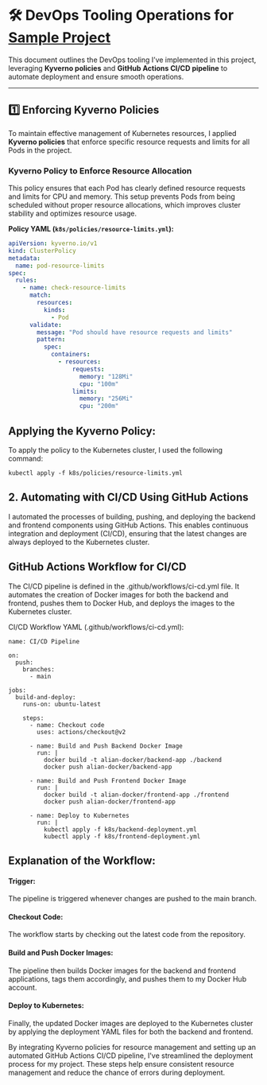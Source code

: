 # 🛠️ DevOps Tooling Operations for [Sample Project](https://github.com/shivamsinghal1301/restro-project)

This document outlines the DevOps tooling I’ve implemented in this project, leveraging **Kyverno policies** and **GitHub Actions CI/CD pipeline** to automate deployment and ensure smooth operations.

---

## 1️⃣ Enforcing Kyverno Policies

To maintain effective management of Kubernetes resources, I applied **Kyverno policies** that enforce specific resource requests and limits for all Pods in the project.

### Kyverno Policy to Enforce Resource Allocation

This policy ensures that each Pod has clearly defined resource requests and limits for CPU and memory. This setup prevents Pods from being scheduled without proper resource allocations, which improves cluster stability and optimizes resource usage.

**Policy YAML (`k8s/policies/resource-limits.yml`):**
```yaml
apiVersion: kyverno.io/v1
kind: ClusterPolicy
metadata:
  name: pod-resource-limits
spec:
  rules:
    - name: check-resource-limits
      match:
        resources:
          kinds:
            - Pod
      validate:
        message: "Pod should have resource requests and limits"
        pattern:
          spec:
            containers:
              - resources:
                  requests:
                    memory: "128Mi"
                    cpu: "100m"
                  limits:
                    memory: "256Mi"
                    cpu: "200m"
```

## Applying the Kyverno Policy:
To apply the policy to the Kubernetes cluster, I used the following command:

```
kubectl apply -f k8s/policies/resource-limits.yml
```

## 2. Automating with CI/CD Using GitHub Actions
I automated the processes of building, pushing, and deploying the backend and frontend components using GitHub Actions. This enables continuous integration and deployment (CI/CD), ensuring that the latest changes are always deployed to the Kubernetes cluster.

## GitHub Actions Workflow for CI/CD
The CI/CD pipeline is defined in the .github/workflows/ci-cd.yml file. It automates the creation of Docker images for both the backend and frontend, pushes them to Docker Hub, and deploys the images to the Kubernetes cluster.

CI/CD Workflow YAML (.github/workflows/ci-cd.yml):
```
name: CI/CD Pipeline

on:
  push:
    branches:
      - main

jobs:
  build-and-deploy:
    runs-on: ubuntu-latest

    steps:
      - name: Checkout code
        uses: actions/checkout@v2

      - name: Build and Push Backend Docker Image
        run: |
          docker build -t alian-docker/backend-app ./backend
          docker push alian-docker/backend-app

      - name: Build and Push Frontend Docker Image
        run: |
          docker build -t alian-docker/frontend-app ./frontend
          docker push alian-docker/frontend-app

      - name: Deploy to Kubernetes
        run: |
          kubectl apply -f k8s/backend-deployment.yml
          kubectl apply -f k8s/frontend-deployment.yml
```

## Explanation of the Workflow:
#### Trigger: 
The pipeline is triggered whenever changes are pushed to the main branch.
#### Checkout Code: 
The workflow starts by checking out the latest code from the repository.
#### Build and Push Docker Images: 
The pipeline then builds Docker images for the backend and frontend applications, tags them accordingly, and pushes them to my Docker Hub account.
#### Deploy to Kubernetes: 
Finally, the updated Docker images are deployed to the Kubernetes cluster by applying the deployment YAML files for both the backend and frontend.


By integrating Kyverno policies for resource management and setting up an automated GitHub Actions CI/CD pipeline, I've streamlined the deployment process for my project. These steps help ensure consistent resource management and reduce the chance of errors during deployment.
